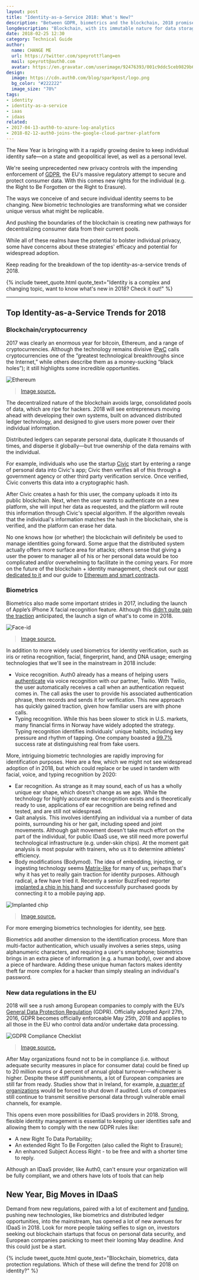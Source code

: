 ```yaml
---
layout: post
title: "Identity-as-a-Service 2018: What's New?"
description: "Between GDPR, biometrics and the blockchain, 2018 promises to be a big year for identity."
longdescription: "Blockchain, with its immutable nature for data storage; Biometrics with Apple's Face ID at the front; and EU's with its new GDPR enforcement, are changing the landscape of identity. Keep reading for the breakdown of the top identity-as-a-service trends of 2018."
date: 2018-02-25 12:30
category: Technical Guide
author:
  name: CHANGE ME
  url: https://twitter.com/speyrott?lang=en
  mail: speyrott@auth0.com
  avatar: https://en.gravatar.com/userimage/92476393/001c9ddc5ceb9829b6aaf24f5d28502a.png?size=200
design:
  image: https://cdn.auth0.com/blog/sparkpost/logo.png
  bg_color: "#222222"
  image_size: "70%"
tags:
- identity
- identity-as-a-service
- iaas
- idaas
related:
- 2017-04-13-auth0-to-azure-log-analytics
- 2018-02-12-auth0-joins-the-google-cloud-partner-platform
---
```


The New Year is bringing with it a rapidly growing desire to keep individual identity safe—on a state and geopolitical level, as well as a personal level. 

We're seeing unprecedented new privacy controls with the impending enforcement of [GDPR](https://www.eugdpr.org/), the EU's massive regulatory attempt to secure and protect consumer data. With this comes new rights for the individual (e.g. the Right to Be Forgotten or the Right to Erasure).

The ways we conceive of and secure individual identity seems to be changing. New biometric technologies are transforming what we consider unique versus what might be replicable. 

And pushing the boundaries of the blockchain is creating new pathways for decentralizing consumer data from their current pools.

While all of these realms have the potential to bolster individual privacy, some have concerns about these strategies' efficacy and potential for widespread adoption.

Keep reading for the breakdown of the top identity-as-a-service trends of 2018.

{% include tweet_quote.html quote_text="Identity is a complex and changing topic, want to know what's new in 2018? Check it out!" %}

---

## Top Identity-as-a-Service Trends for 2018
### Blockchain/cryptocurrency
2017 was clearly an enormous year for bitcoin, Ethereum, and a range of cryptocurrencies. Although the technology remains divisive ([PwC](https://www.pwc.com/us/en/financial-services/publications/assets/pwc-cryptocurrency-evolution.pdf) calls cryptocurrencies one of the “greatest technological breakthroughs since the Internet,” while others describe them as a money-sucking “black holes”); it still highlights some incredible opportunities. 

![Ethereum](https://cdn.auth0.com/blog/idaas-2018/1-ethereum-price-fb.jpg)

> [Image source.](https://ethereumprice.org/wp-content/uploads/2017/12/ethereum-price-fb.jpg)

The decentralized nature of the blockchain avoids large, consolidated pools of data, which are ripe for hackers. 2018 will see entrepreneurs moving ahead with developing their own systems, built on advanced distributed ledger technology, and designed to give users more power over their individual information. 

Distributed ledgers can separate personal data, duplicate it thousands of times, and disperse it globally—but true ownership of the data remains with the individual. 

For example, individuals who use the startup [Civic](https://www.civic.com/) start by entering a range of personal data into Civic's app; Civic then verifies all of this through a government agency or other third party verification service. Once verified, Civic converts this data into a cryptographic hash.

After Civic creates a hash for this user, the company uploads it into its public blockchain. Next, when the user wants to authenticate on a new platform, she will input her data as requested, and the platform will route this information through Civic's special algorithm. If the algorithm reveals that the individual's information matches the hash in the blockchain, she is verified, and the platform can erase her data.  

No one knows how (or whether) the blockchain will definitely be used to manage identities going forward. Some argue that the distributed system actually offers more surface area for attacks; others sense that giving a user the power to manager all of his or her personal data would be too complicated and/or overwhelming to facilitate in the coming years. For more on the future of the blockchain + identity management, check out our [post dedicated to it](https://auth0.com/blog/how-the-blockchain-could-change-the-idea-of-identity/) and our guide to [Ethereum and smart contracts](https://auth0.com/blog/an-introduction-to-ethereum-and-smart-contracts-part-2/).

### Biometrics
Biometrics also made some important strides in 2017, including the launch of Apple’s iPhone X facial recognition feature. Although this [didn’t quite gain the traction](https://www.theguardian.com/technology/video/2017/sep/12/apple-iphone-x-facial-recognition-face-id-fail-launch-video) anticipated, the launch a sign of what's to come in 2018. 

![Face-id](https://cdn.auth0.com/blog/idaas-2018/2-face-id.jpg)

> [Image source.](http://s.newsweek.com/sites/www.newsweek.com/files/styles/embed-lg/public/2017/12/18/abababa.jpg)

In addition to more widely used biometrics for identity verification, such as iris or retina recognition, facial, fingerprint, hand, and DNA usage; emerging technologies that we'll see in the mainstream in 2018 include:

- Voice recognition. Auth0 already has a means of helping users [authenticate](https://auth0.com/blog/two-factor-authentication-using-biometrics/) via voice recognition with our partner, Twilio. With Twilio, the user automatically receives a call when an authentication request comes in. The call asks the user to provide his associated authentication phrase, then records and sends it for verification. This new approach has quickly gained traction, given how familiar users are with phone calls. 
- Typing recognition. While this has been slower to stick in U.S. markets, many financial firms in Norway have widely adopted the strategy. Typing recognition identifies individuals' unique habits, including key pressure and rhythm of tapping. One company boasted a [99.7%](https://www.hottopics.ht/stories/consumer/dont-go-hacking-my-heart-10-startups-at-the-frontier-of-biometric-authentication/) success rate at distinguishing real from fake users.

More, intriguing biometric technologies are rapidly improving for identification purposes. Here are a few, which we might not see widespread adoption of in 2018, but which could replace or be used in tandem with facial, voice, and typing recognition by 2020:

- Ear recognition. As strange as it may sound, each of us has a wholly unique ear shape, which doesn't change as we age.  While the technology for highly accurate ear recognition exists and is theoretically ready to use, applications of ear recognition are being refined and tested, and are still not widespread.
- Gait analysis. This involves identifying an individual via a number of data points, surrounding his or her gait, including speed and joint movements. Although gait movement doesn't take much effort on the part of the individual, for public IDaaS use, we still need more powerful technological infrastructure (e.g. under-skin chips). At the moment gait analysis is most popular with trainers, who us it to determine athletes' efficiency. 
- Body modifications (Bodymod). The idea of embedding, injecting, or ingesting technology seems [Matrix-like](https://clairedowler.files.wordpress.com/2013/07/worm.jpg) for many of us; perhaps that's why it has yet to really gain traction for identity purposes. Although radical, a few have tried it. Recently a senior BuzzFeed reporter [implanted a chip in his hand](https://www.buzzfeed.com/charliewarzel/yes-we-scan?utm_term=.rvybjNzVOX#.hgpyDE14O2) and successfully purchased goods by connecting it to a mobile paying app. 

![Implanted chip](https://cdn.auth0.com/blog/idaas-2018/3-implant.jpg)

> [Image source.](https://www.buzzfeed.com/charliewarzel/yes-we-scan?utm_term=.tfbvlW0ymZ#.ef3E3VXewz)

For more emerging biometrics technologies for identity, see [here](https://auth0.com/blog/the-state-of-biometric-identity-in-2017/).

Biometrics add another dimension to the identification process. More than multi-factor authentication, which usually involves a series steps, using alphanumeric characters, and requiring a user's smartphone; biometrics brings in an extra piece of information (e.g. a human body), over and above a piece of hardware. Adding these unique human factors makes identity theft far more complex for a hacker than simply stealing an individual's password.

### New data regulations in the EU
2018 will see a rush among European companies to comply with the EU’s [General Data Protection Regulation](https://www.eugdpr.org/) (GDPR). Officially adopted April 27th, 2016, GDPR becomes officially enforceable May 25th, 2018 and applies to all those in the EU who control data and/or undertake data processing.

![GDPR Compliance Checklist](https://cdn.auth0.com/blog/idaas-2018/4-gdpr-compliance-checklist.png)

> [Image source.](https://www.lepide.com/infographics/gdpr-compliance-checklist.png)

After May organizations found not to be in compliance (i.e. without adequate security measures in place for consumer data) could be fined up to 20 million euros or 4 percent of annual global turnover—whichever is higher. Despite these stiff punishments, a lot of European companies are still far from ready. Studies show that in Ireland, for example, [a quarter of organizations](https://www.independent.ie/business/technology/gdpr/almost-one-quarter-of-irish-firms-will-be-forced-to-close-if-subject-to-gdpr-fines-survey-36131915.html) would be forced to shut down if audited. Lots of companies still continue to transmit sensitive personal data through vulnerable email channels, for example. 

This opens even more possibilities for IDaaS providers in 2018. Strong, flexible identity management is essential to keeping user identities safe and allowing them to comply with the new GDPR rules like:

- A new Right To Data Portability;
- An extended Right To Be Forgotten (also called the Right to Erasure);
- An enhanced Subject Access Right - to be free and with a shorter time to reply.

Although an IDaaS provider, like Auth0, can't ensure your organization will be fully compliant, we and others have lots of tools that can help

## New Year, Big Moves in IDaaS
Demand from new regulations, paired with a lot of excitement and [funding](https://www.theverge.com/2017/4/18/15332742/us-border-biometric-exit-facial-recognition-scanning-homeland-security), pushing new technologies, like biometrics and distributed ledger opportunities, into the mainstream, has opened a lot of new avenues for IDaaS in 2018. Look for more people taking selfies to sign on, investors seeking out blockchain startups that focus on personal data security, and European companies panicking to meet their looming May deadline. And this could just be a start.

{% include tweet_quote.html quote_text="Blockchain, biometrics, data protection regulations. Which of these will define the trend for 2018 on identity?" %}
